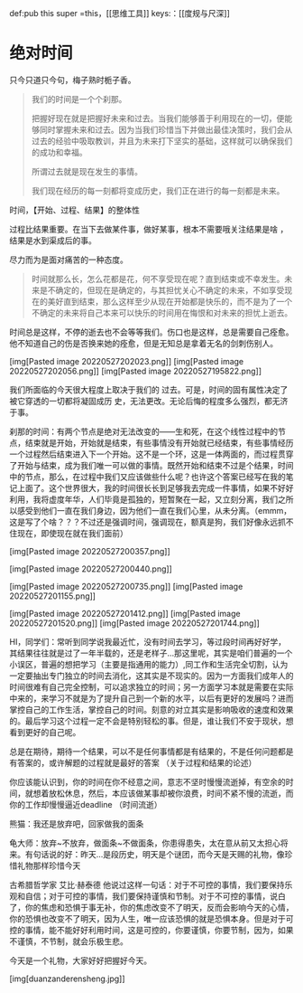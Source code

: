 def:pub this  super =this，[[思维工具]]
keys:：[[度规与尺深]]

# 绝对时间

只今只道只今句，梅子熟时栀子香。 ​

> 我们的时间是一个个刹那。
> 
> 把握好现在就是把握好未来和过去。当我们能够善于利用现在的一切，便能够同时掌握未来和过去。因为当我们珍惜当下并做出最佳决策时，我们会从过去的经验中吸取教训，并且为未来打下坚实的基础，这样就可以确保我们的成功和幸福。
> 
> 所谓过去就是现在发生的事情。
> 
> 我们现在经历的每一刻都将变成历史，我们正在进行的每一刻都是未来。


时间，【开始、过程、结果】的整体性

过程比结果重要。在当下去做某件事，做好某事，根本不需要哦关注结果是啥 ，结果是水到渠成后的事。

尽力而为是面对痛苦的一种态度。

> 时间就那么长，怎么花都是花，何不享受现在呢？直到结束或不幸发生。未来是不确定的，但现在是确定的，与其担忧关心不确定的未来，不如享受现在的美好直到结束，那么这样至少从现在开始都是快乐的，而不是为了一个不确定的未来将自己本来可以快乐的时间用在悔恨和对未来的担忧上逝去。

时间总是这样，不停的逝去也不会等等我们。伤口也是这样，总是需要自己痊愈。他不知道自己的伤是否换来她的痊愈，但是无知总是拿着无名的剑刺伤别人。


[img[Pasted image 20220527202023.png]]
[img[Pasted image 20220527202056.png]] 
  [img[Pasted image 20220527195822.png]]

我们所面临的今天很大程度上取决于我们的 过去。可是，时间的固有属性决定了被它穿透的一切都将凝固成历 史，无法更改。无论后悔的程度多么强烈，都无济于事。


刹那的时间：有两个节点是绝对无法改变的——生和死，在这个线性过程中的节点，结束就是开始，开始就是结束，有些事情没有开始就已经结束，有些事情经历一个过程然后结束进入下一个开始。这不是一个环，这是一体两面的，而过程贯穿了开始与结束，成为我们唯一可以做的事情。既然开始和结束不过是个结果，时间中的节点，那么，在过程中我们又应该做些什么呢？也许这个答案已经写在我的笔记上面了。这个世界很大，我的时间很长长到足够我去完成一件事情，如果不好好利用，我将虚度年华，人们毕竟是孤独的，短暂聚在一起，又立刻分离，我们之所以感受到他们一直在我们身边，因为他们一直在我们心里，从未分离。（emmm，这是写了个啥？？？不过还是强调时间，强调现在，额真是狗，我们好像永远抓不住现在，即使现在就在我们面前）



[img[Pasted image 20220527200357.png]]

[img[Pasted image 20220527200440.png]]

[img[Pasted image 20220527200735.png]]
[img[Pasted image 20220527201155.png]]

[img[Pasted image 20220527201412.png]]
[img[Pasted image 20220527201520.png]]
[img[Pasted image 20220527201744.png]]


HI，同学们：常听到同学说我最近忙，没有时间去学习，等过段时间再好好学，其结果往往就是过了一年半载的，还是老样子…那这里呢，其实是咱们普遍的一个小误区，普遍的想把学习（主要是指通用的能力）,同工作和生活完全切割，认为一定要抽出专门独立的时间去消化，这其实是不现实的。因为一方面我们成年人的时间很难有自己完全控制，可以追求独立的时间；另一方面学习本就是需要在实际中来的，来学习不就是为了提升自己到一个新的水平，以后有更好的发展吗？进而掌控自己的工作生活，掌控自己的时间。刻意的对立其实是影响吸收的速度和效果的。最后学习这个过程一定不会是特别轻松的事。但是，谁让我们不安于现状，想看到更好的自己呢。
  


总是在期待，期待一个结果，可以不是任何事情都是有结果的，不是任何问题都是有答案的，或许解题的过程就是最好的答案
（关于过程和结果的论述）



你应该能认识到，你的时间在你不经意之间，意志不坚时慢慢流逝掉，有空余的时间，就想着放松休息，然后，本应该做某事却被你浪费，时间不紧不慢的流逝，而你的工作却慢慢逼近deadline
（时间流逝）


熊猫：我还是放弃吧，回家做我的面条

龟大师：放弃~不放弃，做面条~不做面条，你患得患失，太在意从前又太担心将来。有句话说的好：昨天...是段历史，明天是个谜团，而今天是天赐的礼物，像珍惜礼物那样珍惜今天

古希腊哲学家 艾比·赫泰德 他说过这样一句话：对于不可控的事情，我们要保持乐观和自信；对于可控的事情，我们要保持谨慎和节制。对于不可控的事情，说白了，你的焦虑和恐惧于事无补，你的焦虑改变不了明天，反而会影响今天的心情，你的恐惧也改变不了明天，因为人生，唯一应该恐惧的就是恐惧本身。但是对于可控的事情，能不能好好利用时间，这是可控的，你要谨慎，你要节制，因为，如果不谨慎，不节制，就会乐极生悲。

今天是一个礼物，大家好好把握好今天。


[img[duanzanderensheng.jpg]]